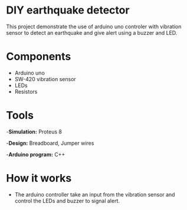 # DIY earthquake detector 
This project demonstrate the use of arduino uno controler with vibration sensor to detect an earthquake and give alert using a buzzer and LED.

# Components
- Arduino uno
- SW-420 vibration sensor
- LEDs
- Resistors

# Tools
-**Simulation:** Proteus 8

-**Design:** Breadboard, Jumper wires

-**Arduino program:** C++

# How it works
- The arduino controller take an input from the vibration sensor and control the LEDs and buzzer to signal alert.
